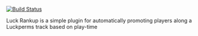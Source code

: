 [![Build Status](https://teamcity.minecolonies.com/app/rest/builds/buildType:Rankup_Release/statusIcon)](http://teamcity.minecolonies.com/)


Luck Rankup is a simple plugin for automatically promoting players along a Luckperms track based on play-time
